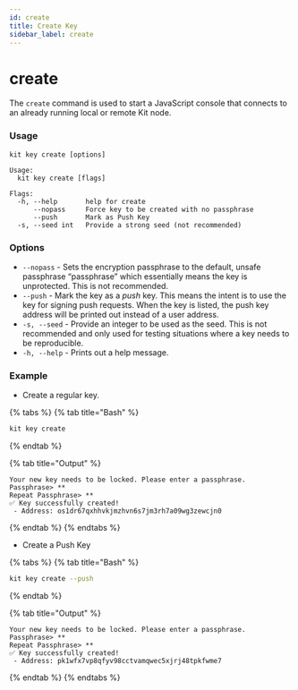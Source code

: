 ```yaml
---
id: create
title: Create Key
sidebar_label: create
---
```


# create

The `create` command is used to start a JavaScript console that connects to an already running local or remote Kit node.

### Usage

```text
kit key create [options]
```

```text
Usage:
  kit key create [flags]

Flags:
  -h, --help       help for create
      --nopass     Force key to be created with no passphrase
      --push       Mark as Push Key
  -s, --seed int   Provide a strong seed (not recommended)
```

### Options

* `--nopass` - Sets the encryption passphrase to the default, unsafe passphrase “passphrase” which essentially means the key is unprotected. This is not recommended. 
* `--push` - Mark the key as a _push_ key. This means the intent is to use the key for signing push requests. When the key is listed, the push key address will be printed out instead of a user address. 
* `-s, --seed` - Provide an integer to be used as the seed. This is not recommended and only used for testing situations where a key needs to be reproducible. 
* `-h, --help` - Prints out a help message.

### Example

* Create a regular key.

{% tabs %}
{% tab title="Bash" %}
```bash
kit key create
```
{% endtab %}

{% tab title="Output" %}
```
Your new key needs to be locked. Please enter a passphrase. 
Passphrase> ** 
Repeat Passphrase> ** 
✅ Key successfully created!
 - Address: os1dr67qxhhvkjmzhvn6s7jm3rh7a09wg3zewcjn0
```
{% endtab %}
{% endtabs %}

* Create a Push Key

{% tabs %}
{% tab title="Bash" %}
```bash
kit key create --push
```
{% endtab %}

{% tab title="Output" %}
```
Your new key needs to be locked. Please enter a passphrase. 
Passphrase> ** 
Repeat Passphrase> ** 
✅ Key successfully created!
 - Address: pk1wfx7vp8qfyv98cctvamqwec5xjrj48tpkfwme7
```
{% endtab %}
{% endtabs %}



